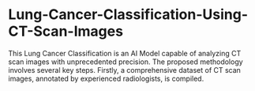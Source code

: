 # Lung-Cancer-Classification-Using-CT-Scan-Images
This Lung Cancer Classification is an AI Model capable of analyzing CT scan images with unprecedented precision. The proposed methodology involves several key steps. Firstly, a comprehensive dataset of CT scan images, annotated by experienced radiologists, is compiled. 
